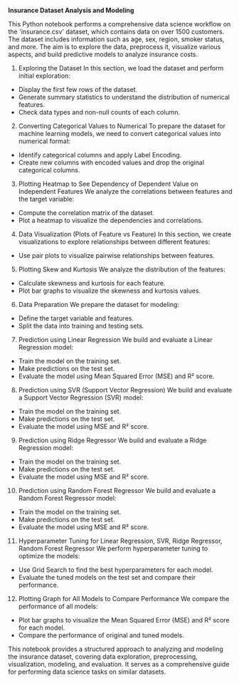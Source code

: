 **Insurance Dataset Analysis and Modeling**

This Python notebook performs a comprehensive data science workflow on the 'insurance.csv' dataset, which contains data on over 1500 customers. The dataset includes information such as age, sex, region, smoker status, and more. The aim is to explore the data, preprocess it, visualize various aspects, and build predictive models to analyze insurance costs.

1. Exploring the Dataset
In this section, we load the dataset and perform initial exploration:
- Display the first few rows of the dataset.
- Generate summary statistics to understand the distribution of numerical features.
- Check data types and non-null counts of each column.

2. Converting Categorical Values to Numerical
To prepare the dataset for machine learning models, we need to convert categorical values into numerical format:
- Identify categorical columns and apply Label Encoding.
- Create new columns with encoded values and drop the original categorical columns.

3. Plotting Heatmap to See Dependency of Dependent Value on Independent Features
We analyze the correlations between features and the target variable:
- Compute the correlation matrix of the dataset.
- Plot a heatmap to visualize the dependencies and correlations.

4. Data Visualization (Plots of Feature vs Feature)
In this section, we create visualizations to explore relationships between different features:
- Use pair plots to visualize pairwise relationships between features.

5. Plotting Skew and Kurtosis
We analyze the distribution of the features:
- Calculate skewness and kurtosis for each feature.
- Plot bar graphs to visualize the skewness and kurtosis values.

6. Data Preparation
We prepare the dataset for modeling:
- Define the target variable and features.
- Split the data into training and testing sets.

7. Prediction using Linear Regression
We build and evaluate a Linear Regression model:
- Train the model on the training set.
- Make predictions on the test set.
- Evaluate the model using Mean Squared Error (MSE) and R² score.

8. Prediction using SVR (Support Vector Regression)
We build and evaluate a Support Vector Regression (SVR) model:
- Train the model on the training set.
- Make predictions on the test set.
- Evaluate the model using MSE and R² score.

9. Prediction using Ridge Regressor
We build and evaluate a Ridge Regression model:
- Train the model on the training set.
- Make predictions on the test set.
- Evaluate the model using MSE and R² score.

10. Prediction using Random Forest Regressor
We build and evaluate a Random Forest Regressor model:
- Train the model on the training set.
- Make predictions on the test set.
- Evaluate the model using MSE and R² score.
  
11. Hyperparameter Tuning for Linear Regression, SVR, Ridge Regressor, Random Forest Regressor
We perform hyperparameter tuning to optimize the models:
- Use Grid Search to find the best hyperparameters for each model.
- Evaluate the tuned models on the test set and compare their performance.
  
12. Plotting Graph for All Models to Compare Performance
We compare the performance of all models:
- Plot bar graphs to visualize the Mean Squared Error (MSE) and R² score for each model.
- Compare the performance of original and tuned models.

This notebook provides a structured approach to analyzing and modeling the insurance dataset, covering data exploration, preprocessing, visualization, modeling, and evaluation. It serves as a comprehensive guide for performing data science tasks on similar datasets.
